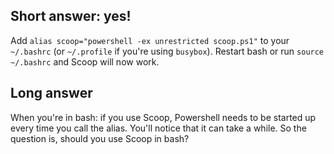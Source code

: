 ## Short answer: yes!

Add `alias scoop="powershell -ex unrestricted scoop.ps1"` to your `~/.bashrc` (or `~/.profile` if you're using `busybox`). Restart bash or run `source ~/.bashrc` and Scoop will now work.

## Long answer

When you're in bash: if you use Scoop, Powershell needs to be started up every time you call the alias. You'll notice that it can take a while. So the question is, should you use Scoop in bash?